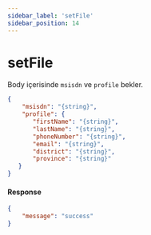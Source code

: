 ```yaml
---
sidebar_label: 'setFile'
sidebar_position: 14
---
```


# setFile
Body içerisinde `msisdn` ve `profile` bekler.

```json
{
    "msisdn": "{string}",
    "profile": {
       "firstName": "{string}",
       "lastName": "{string}",
       "phoneNumber": "{string}",
       "email": "{string}",
       "district": "{string}",
       "province": "{string}"
   }
}
```
#### Response
```json
{
    "message": "success"
}
```